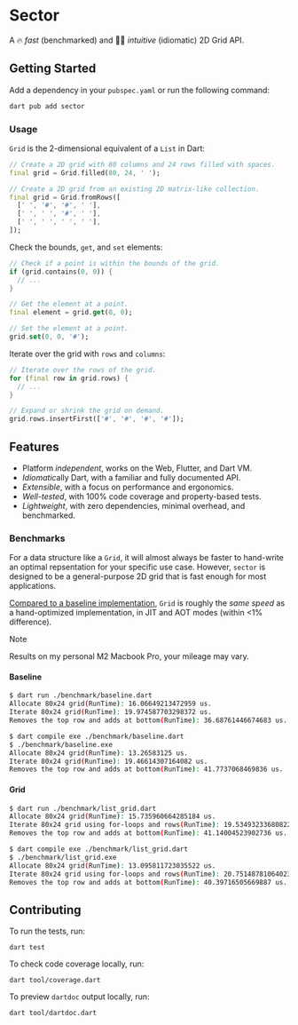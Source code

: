 # Sector

A 🔥 _fast_ (benchmarked) and 👍🏼 _intuitive_ (idiomatic) 2D Grid API.

## Getting Started

Add a dependency in your `pubspec.yaml` or run the following command:

```bash
dart pub add sector
```

### Usage

`Grid` is the 2-dimensional equivalent of a `List` in Dart:

```dart
// Create a 2D grid with 80 columns and 24 rows filled with spaces.
final grid = Grid.filled(80, 24, ' ');
```

```dart
// Create a 2D grid from an existing 2D matrix-like collection.
final grid = Grid.fromRows([
  [' ', '#', '#', ' '],
  [' ', ' ', '#', ' '],
  [' ', ' ', ' ', ' '],
]);
```

Check the bounds, `get`, and `set` elements:

```dart
// Check if a point is within the bounds of the grid.
if (grid.contains(0, 0)) {
  // ...
}

// Get the element at a point.
final element = grid.get(0, 0);

// Set the element at a point.
grid.set(0, 0, '#');
```

Iterate over the grid with `rows` and `columns`:

```dart
// Iterate over the rows of the grid.
for (final row in grid.rows) {
  // ...
}
```

```dart
// Expand or shrink the grid on demand.
grid.rows.insertFirst(['#', '#', '#', '#']);
```

## Features

- Platform _independent_, works on the Web, Flutter, and Dart VM.
- *Idiomatic*ally Dart, with a familiar and fully documented API.
- _Extensible_, with a focus on performance and ergonomics.
- _Well-tested_, with 100% code coverage and property-based tests.
- _Lightweight_, with zero dependencies, minimal overhead, and benchmarked.

### Benchmarks

For a data structure like a `Grid`, it will almost always be faster to
hand-write an optimal repsentation for your specific use case. However,
`sector` is designed to be a general-purpose 2D grid that is fast enough
for most applications.

[Compared to a baseline implementation](./benchmark/README.md), `Grid` is
roughly the _same speed_ as a hand-optimized implementation, in JIT and AOT
modes (within <1% difference).

> [!NOTE]
> Results on my personal M2 Macbook Pro, your mileage may vary.

#### Baseline

```sh
$ dart run ./benchmark/baseline.dart
Allocate 80x24 grid(RunTime): 16.06649213472959 us.
Iterate 80x24 grid(RunTime): 19.974587703298372 us.
Removes the top row and adds at bottom(RunTime): 36.68761446674683 us.

$ dart compile exe ./benchmark/baseline.dart
$ ./benchmark/baseline.exe
Allocate 80x24 grid(RunTime): 13.26583125 us.
Iterate 80x24 grid(RunTime): 19.46614307164082 us.
Removes the top row and adds at bottom(RunTime): 41.7737068469836 us.
```

#### Grid

```sh
$ dart run ./benchmark/list_grid.dart
Allocate 80x24 grid(RunTime): 15.735960664285184 us.
Iterate 80x24 grid using for-loops and rows(RunTime): 19.53493233680822 us.
Removes the top row and adds at bottom(RunTime): 41.14004523902736 us.

$ dart compile exe ./benchmark/list_grid.dart
$ ./benchmark/list_grid.exe
Allocate 80x24 grid(RunTime): 13.095811723035522 us.
Iterate 80x24 grid using for-loops and rows(RunTime): 20.751487810640235 us.
Removes the top row and adds at bottom(RunTime): 40.39716505669887 us.
```

## Contributing

To run the tests, run:

```shell
dart test
```

To check code coverage locally, run:

```shell
dart tool/coverage.dart
```

To preview `dartdoc` output locally, run:

```shell
dart tool/dartdoc.dart
```
